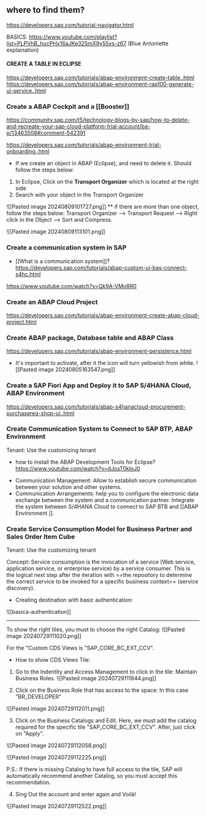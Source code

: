 ## where to find them?

https://developers.sap.com/tutorial-navigator.html

BASICS: https://www.youtube.com/playlist?list=PLPVhB_hucPHx16aJKe325mX9y55xs-z67 (Blue Antoniette explaination)

#### CREATE A TABLE IN ECLIPSE 

https://developers.sap.com/tutorials/abap-environment-create-table..html
https://developers.sap.com/tutorials/abap-environment-rap100-generate-ui-service..html
### Create a ABAP Cockpit and a [[Booster]]

https://community.sap.com/t5/technology-blogs-by-sap/how-to-delete-and-recreate-your-sap-cloud-platform-trial-account/ba-p/13463508#comment-542391

https://developers.sap.com/tutorials/abap-environment-trial-onboarding..html

* If we create an object in ABAP (Eclipse), and need to delete it. Should follow the steps below: 

1. In Eclipse, Click on the **Transport Organizer** which is located at the right side
2. Search with your object in the Transport Organizer

![[Pasted image 20240809101727.png]]
** if there are more than one object, follow the steps below: 
Transport Organizer  --> Transport Request --> Right click in the Object --> Sort and Compress.

![[Pasted image 20240809113101.png]]

### Create a communication system in SAP
+ [[What is a communication system]]? 
https://developers.sap.com/tutorials/abap-custom-ui-bas-connect-s4hc.html

https://www.youtube.com/watch?v=Qk9A-VMo8R0
### Create an ABAP Cloud Project

https://developers.sap.com/tutorials/abap-environment-create-abap-cloud-project.html


### Create ABAP package, Database table and ABAP Class

https://developers.sap.com/tutorials/abap-environment-persistence.html

* It's important to activate, after it the icon will turn yellowish from white. 
![[Pasted image 20240805163547.png]]
### Create a SAP Fiori App and Deploy it to SAP S/4HANA Cloud, ABAP Environment

https://developers.sap.com/tutorials/abap-s4hanacloud-procurement-purchasereq-shop-ui..html


### Create Communication System to Connect to SAP BTP, ABAP Environment

Tenant: Use the customizing tenant

* how to install the ABAP Development Tools for Eclipse? https://www.youtube.com/watch?v=dJosT0kloJ0
+ Communication Management: Allow to establish secure communication between your solution and other systems. 
+ Communication Arrangements: help you to configure the electronic data exchange between the system and a communication partner.
Integrate the system between S/4HANA Cloud to connect to SAP BTB and [[ABAP Environment ]].

###  Create Service Consumption Model for Business Partner and Sales Order Item Cube

Tenant: Use the customizing tenant

Concept: Service consumption is the invocation of a service (Web service, application service, or enterprise service) by a service consumer. This is the logical next step after the iteration with ==the repository to determine the correct service to be invoked for a specific business context== (service discovery). 

* Creating destination with basic authentication: 

![[basica-authentication]]

------
To show the right tiles, you must to choose the right Catalog: 
![[Pasted image 20240729111020.png]]

For the "Custom CDS Views is "SAP_CORE_BC_EXT_CCV".

+ How to show CDS Views Tile: 
1) Go to the Indentity and Access Management to click in the tile: Maintain Business Roles.
![[Pasted image 20240729111844.png]]

2) Click on the Business Role that has access to the space: In this case "BR_DEVELOPER"

![[Pasted image 20240729112011.png]]

3) Click on the Business Catalogs and Edit. Here, we must add the catalog required for the specific tile "SAP_CORE_BC_EXT_CCV". After, just click on "Apply".

![[Pasted image 20240729112058.png]]

![[Pasted image 20240729112225.png]]

P.S.: If there is missing Catalog to have full access to the tile, SAP will automatically recommend another Catalog, so you must accept this recommendation. 

 4) Sing Out the account and enter again and Voilà!
 
![[Pasted image 20240729112522.png]]



